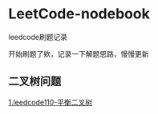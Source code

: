 # LeetCode-nodebook
leedcode刷题记录

开始刷题了欸，记录一下解题思路，慢慢更新


## 二叉树问题
[1.leedcode110-平衡二叉树](https://github.com/Zweo/LeetCode-nodebook/blob/master/isBalanced.md)
